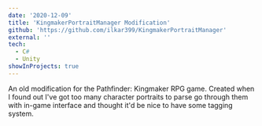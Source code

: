 ```yaml
---
date: '2020-12-09'
title: 'KingmakerPortraitManager Modification'
github: 'https://github.com/ilkar399/KingmakerPortraitManager'
external: ''
tech:
  - C#
  - Unity
showInProjects: true
---
```


An old modification for the Pathfinder: Kingmaker RPG game. Created when I found out I've got too many character portraits to parse go through them with in-game interface and thought it'd be nice to have some tagging system.
